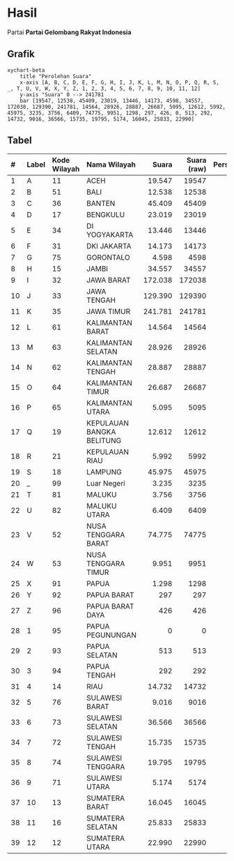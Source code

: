 # Hasil

Partai **Partai Gelombang Rakyat Indonesia**

## Grafik

```mermaid
xychart-beta
    title "Perolehan Suara"
    x-axis [A, B, C, D, E, F, G, H, I, J, K, L, M, N, O, P, Q, R, S, _, T, U, V, W, X, Y, Z, 1, 2, 3, 4, 5, 6, 7, 8, 9, 10, 11, 12]
    y-axis "Suara" 0 --> 241781
    bar [19547, 12538, 45409, 23019, 13446, 14173, 4598, 34557, 172038, 129390, 241781, 14564, 28926, 28887, 26687, 5095, 12612, 5992, 45975, 3235, 3756, 6409, 74775, 9951, 1298, 297, 426, 0, 513, 292, 14732, 9016, 36566, 15735, 19795, 5174, 16045, 25833, 22990]
```

## Tabel

| #  | Label | Kode Wilayah | Nama Wilayah              | Suara   | Suara (raw) | Persentase |
|:-- |:----- |:------------ |:------------------------- | -------:| -----------:| ----------:|
| 1  | A     | 11           | ACEH                      | 19.547  | 19547       | 1,71       |
| 2  | B     | 51           | BALI                      | 12.538  | 12538       | 1,09       |
| 3  | C     | 36           | BANTEN                    | 45.409  | 45409       | 3,96       |
| 4  | D     | 17           | BENGKULU                  | 23.019  | 23019       | 2,01       |
| 5  | E     | 34           | DI YOGYAKARTA             | 13.446  | 13446       | 1,17       |
| 6  | F     | 31           | DKI JAKARTA               | 14.173  | 14173       | 1,24       |
| 7  | G     | 75           | GORONTALO                 | 4.598   | 4598        | 0,40       |
| 8  | H     | 15           | JAMBI                     | 34.557  | 34557       | 3,02       |
| 9  | I     | 32           | JAWA BARAT                | 172.038 | 172038      | 15,01      |
| 10 | J     | 33           | JAWA TENGAH               | 129.390 | 129390      | 11,29      |
| 11 | K     | 35           | JAWA TIMUR                | 241.781 | 241781      | 21,10      |
| 12 | L     | 61           | KALIMANTAN BARAT          | 14.564  | 14564       | 1,27       |
| 13 | M     | 63           | KALIMANTAN SELATAN        | 28.926  | 28926       | 2,52       |
| 14 | N     | 62           | KALIMANTAN TENGAH         | 28.887  | 28887       | 2,52       |
| 15 | O     | 64           | KALIMANTAN TIMUR          | 26.687  | 26687       | 2,33       |
| 16 | P     | 65           | KALIMANTAN UTARA          | 5.095   | 5095        | 0,44       |
| 17 | Q     | 19           | KEPULAUAN BANGKA BELITUNG | 12.612  | 12612       | 1,10       |
| 18 | R     | 21           | KEPULAUAN RIAU            | 5.992   | 5992        | 0,52       |
| 19 | S     | 18           | LAMPUNG                   | 45.975  | 45975       | 4,01       |
| 20 | _     | 99           | Luar Negeri               | 3.235   | 3235        | 0,28       |
| 21 | T     | 81           | MALUKU                    | 3.756   | 3756        | 0,33       |
| 22 | U     | 82           | MALUKU UTARA              | 6.409   | 6409        | 0,56       |
| 23 | V     | 52           | NUSA TENGGARA BARAT       | 74.775  | 74775       | 6,52       |
| 24 | W     | 53           | NUSA TENGGARA TIMUR       | 9.951   | 9951        | 0,87       |
| 25 | X     | 91           | PAPUA                     | 1.298   | 1298        | 0,11       |
| 26 | Y     | 92           | PAPUA BARAT               | 297     | 297         | 0,03       |
| 27 | Z     | 96           | PAPUA BARAT DAYA          | 426     | 426         | 0,04       |
| 28 | 1     | 95           | PAPUA PEGUNUNGAN          | 0       | 0           | 0,00       |
| 29 | 2     | 93           | PAPUA SELATAN             | 513     | 513         | 0,04       |
| 30 | 3     | 94           | PAPUA TENGAH              | 292     | 292         | 0,03       |
| 31 | 4     | 14           | RIAU                      | 14.732  | 14732       | 1,29       |
| 32 | 5     | 76           | SULAWESI BARAT            | 9.016   | 9016        | 0,79       |
| 33 | 6     | 73           | SULAWESI SELATAN          | 36.566  | 36566       | 3,19       |
| 34 | 7     | 72           | SULAWESI TENGAH           | 15.735  | 15735       | 1,37       |
| 35 | 8     | 74           | SULAWESI TENGGARA         | 19.795  | 19795       | 1,73       |
| 36 | 9     | 71           | SULAWESI UTARA            | 5.174   | 5174        | 0,45       |
| 37 | 10    | 13           | SUMATERA BARAT            | 16.045  | 16045       | 1,40       |
| 38 | 11    | 16           | SUMATERA SELATAN          | 25.833  | 25833       | 2,25       |
| 39 | 12    | 12           | SUMATERA UTARA            | 22.990  | 22990       | 2,01       |



